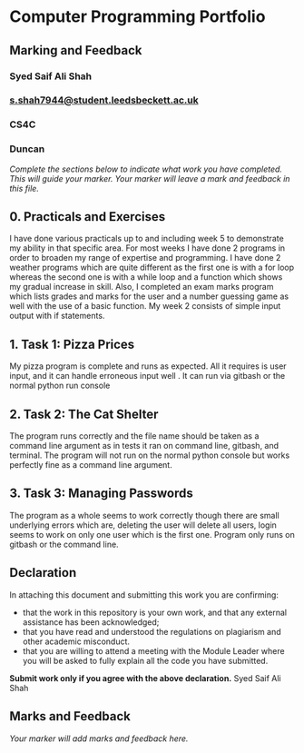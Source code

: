 # Computer Programming Portfolio

## Marking and Feedback

### Syed Saif Ali Shah

### s.shah7944@student.leedsbeckett.ac.uk

### CS4C

### Duncan

*Complete the sections below to indicate what work you have completed. This will guide your marker. 
Your marker will leave a mark and feedback in this file.*

## 0. Practicals and Exercises

I have done various practicals up to and including week 5 to demonstrate my ability in that specific area. For most
weeks I have done 2 programs in order to broaden my range of expertise and programming. I have done 2 weather programs 
which are quite different as the first one is with a for loop whereas the second one is with a while loop and a function
which shows my gradual increase in skill. Also, I completed an exam marks program which lists grades and marks for the 
user and a number guessing game as well with the use of a basic function. My week 2 consists of simple input output with
if statements.

## 1. Task 1: Pizza Prices

My pizza program is complete and runs as expected. All it requires is user input, and it can handle erroneous input well
. It can run via gitbash or the normal python run console


## 2. Task 2: The Cat Shelter

The program runs correctly and the file name should be taken as a command line argument as in tests it ran on command
line, gitbash, and terminal. The program will not run on the normal python console but works perfectly fine as a command
line argument.

## 3. Task 3: Managing Passwords

The program as a whole seems to work correctly though there are small underlying errors which are, deleting the user
will delete all users, login seems to work on only one user which is the first one. Program only runs on gitbash or the
command line.

## Declaration

In attaching this document and submitting this work you are confirming:

- that the work in this repository is your own work, and that  any external assistance has been acknowledged;
-  that you have read and understood the regulations on plagiarism and other academic misconduct.
-  that you are willing to attend a meeting with the Module Leader where you will be asked to
   fully explain all the code you have submitted.

**Submit work only if you agree with the above declaration.**
Syed Saif Ali Shah

## Marks and Feedback

*Your marker will add marks and feedback here.*
